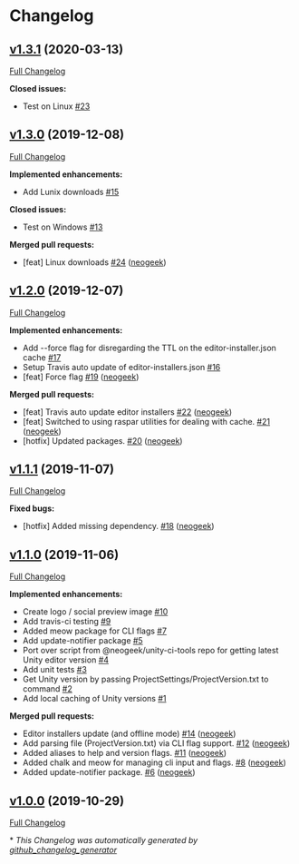 # Changelog

## [v1.3.1](https://github.com/neogeek/get-unity/tree/v1.3.1) (2020-03-13)

[Full Changelog](https://github.com/neogeek/get-unity/compare/v1.3.0...v1.3.1)

**Closed issues:**

- Test on Linux [\#23](https://github.com/neogeek/get-unity/issues/23)

## [v1.3.0](https://github.com/neogeek/get-unity/tree/v1.3.0) (2019-12-08)

[Full Changelog](https://github.com/neogeek/get-unity/compare/v1.2.0...v1.3.0)

**Implemented enhancements:**

- Add Lunix downloads [\#15](https://github.com/neogeek/get-unity/issues/15)

**Closed issues:**

- Test on Windows [\#13](https://github.com/neogeek/get-unity/issues/13)

**Merged pull requests:**

- \[feat\] Linux downloads [\#24](https://github.com/neogeek/get-unity/pull/24) ([neogeek](https://github.com/neogeek))

## [v1.2.0](https://github.com/neogeek/get-unity/tree/v1.2.0) (2019-12-07)

[Full Changelog](https://github.com/neogeek/get-unity/compare/v1.1.1...v1.2.0)

**Implemented enhancements:**

- Add --force flag for disregarding the TTL on the editor-installer.json cache [\#17](https://github.com/neogeek/get-unity/issues/17)
- Setup Travis auto update of editor-installers.json [\#16](https://github.com/neogeek/get-unity/issues/16)
- \[feat\] Force flag [\#19](https://github.com/neogeek/get-unity/pull/19) ([neogeek](https://github.com/neogeek))

**Merged pull requests:**

- \[feat\] Travis auto update editor installers [\#22](https://github.com/neogeek/get-unity/pull/22) ([neogeek](https://github.com/neogeek))
- \[feat\] Switched to using raspar utilities for dealing with cache. [\#21](https://github.com/neogeek/get-unity/pull/21) ([neogeek](https://github.com/neogeek))
- \[hotfix\] Updated packages. [\#20](https://github.com/neogeek/get-unity/pull/20) ([neogeek](https://github.com/neogeek))

## [v1.1.1](https://github.com/neogeek/get-unity/tree/v1.1.1) (2019-11-07)

[Full Changelog](https://github.com/neogeek/get-unity/compare/v1.1.0...v1.1.1)

**Fixed bugs:**

- \[hotfix\] Added missing dependency. [\#18](https://github.com/neogeek/get-unity/pull/18) ([neogeek](https://github.com/neogeek))

## [v1.1.0](https://github.com/neogeek/get-unity/tree/v1.1.0) (2019-11-06)

[Full Changelog](https://github.com/neogeek/get-unity/compare/v1.0.0...v1.1.0)

**Implemented enhancements:**

- Create logo / social preview image [\#10](https://github.com/neogeek/get-unity/issues/10)
- Add travis-ci testing [\#9](https://github.com/neogeek/get-unity/issues/9)
- Added meow package for CLI flags  [\#7](https://github.com/neogeek/get-unity/issues/7)
- Add update-notifier package [\#5](https://github.com/neogeek/get-unity/issues/5)
- Port over script from @neogeek/unity-ci-tools repo for getting latest Unity editor version [\#4](https://github.com/neogeek/get-unity/issues/4)
- Add unit tests [\#3](https://github.com/neogeek/get-unity/issues/3)
- Get Unity version by passing ProjectSettings/ProjectVersion.txt to command [\#2](https://github.com/neogeek/get-unity/issues/2)
- Add local caching of Unity versions [\#1](https://github.com/neogeek/get-unity/issues/1)

**Merged pull requests:**

- Editor installers update \(and offline mode\) [\#14](https://github.com/neogeek/get-unity/pull/14) ([neogeek](https://github.com/neogeek))
- Add parsing file \(ProjectVersion.txt\) via CLI flag support. [\#12](https://github.com/neogeek/get-unity/pull/12) ([neogeek](https://github.com/neogeek))
- Added aliases to help and version flags. [\#11](https://github.com/neogeek/get-unity/pull/11) ([neogeek](https://github.com/neogeek))
- Added chalk and meow for managing cli input and flags. [\#8](https://github.com/neogeek/get-unity/pull/8) ([neogeek](https://github.com/neogeek))
- Added update-notifier package. [\#6](https://github.com/neogeek/get-unity/pull/6) ([neogeek](https://github.com/neogeek))

## [v1.0.0](https://github.com/neogeek/get-unity/tree/v1.0.0) (2019-10-29)

[Full Changelog](https://github.com/neogeek/get-unity/compare/a3395b7fbc87e0fb30274acd52940f66095de36f...v1.0.0)



\* *This Changelog was automatically generated by [github_changelog_generator](https://github.com/github-changelog-generator/github-changelog-generator)*
